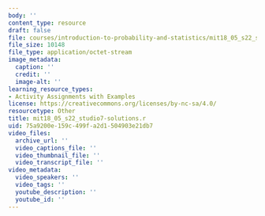 ```yaml
---
body: ''
content_type: resource
draft: false
file: courses/introduction-to-probability-and-statistics/mit18_05_s22_studio7-solutions.r
file_size: 10148
file_type: application/octet-stream
image_metadata:
  caption: ''
  credit: ''
  image-alt: ''
learning_resource_types:
- Activity Assignments with Examples
license: https://creativecommons.org/licenses/by-nc-sa/4.0/
resourcetype: Other
title: mit18_05_s22_studio7-solutions.r
uid: 75a9200e-159c-499f-a2d1-504903e21db7
video_files:
  archive_url: ''
  video_captions_file: ''
  video_thumbnail_file: ''
  video_transcript_file: ''
video_metadata:
  video_speakers: ''
  video_tags: ''
  youtube_description: ''
  youtube_id: ''
---
```

